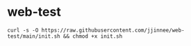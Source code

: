 # web-test

    curl -s -O https://raw.githubusercontent.com/jjinnee/web-test/main/init.sh && chmod +x init.sh

